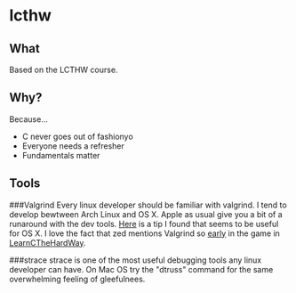 lcthw
=====

What
----
Based on the LCTHW course.

Why?
----
Because...
* C never goes out of fashionyo
* Everyone needs a refresher
* Fundamentals matter

Tools
-----
###Valgrind
Every linux developer should be familiar with valgrind. I tend to develop bewtween Arch Linux and OS X. Apple as usual give you a bit of a runaround with the dev tools. 
[Here](http://ranf.tl/2014/11/28/valgrind-on-mac-os-x-10-10-yosemite/) is a tip I found that seems to be useful for OS X.
I love the fact that zed mentions Valgrind so [early](http://c.learncodethehardway.org/book/ex4.html) in the game in [LearnCTheHardWay](http://c.learncodethehardway.org).  

###strace
strace is one of the most useful debugging tools any linux developer can have. On Mac OS try the "dtruss" command for the same overwhelming feeling of gleefulnees.